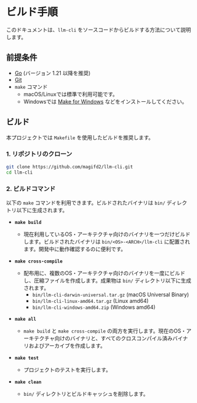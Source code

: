 # ビルド手順

このドキュメントは、`llm-cli` をソースコードからビルドする方法について説明します。

## 前提条件

*   [Go](https://go.dev/doc/install) (バージョン 1.21 以降を推奨)
*   [Git](https://git-scm.com/)
*   `make` コマンド
    *   macOS/Linuxでは標準で利用可能です。
    *   Windowsでは [Make for Windows](http://gnuwin32.sourceforge.net/packages/make.htm) などをインストールしてください。

## ビルド

本プロジェクトでは `Makefile` を使用したビルドを推奨します。

### 1. リポジトリのクローン

```bash
git clone https://github.com/magifd2/llm-cli.git
cd llm-cli
```

### 2. ビルドコマンド

以下の `make` コマンドを利用できます。ビルドされたバイナリは `bin/` ディレクトリ以下に生成されます。

*   **`make build`**
    *   現在利用しているOS・アーキテクチャ向けのバイナリを一つだけビルドします。ビルドされたバイナリは `bin/<OS>-<ARCH>/llm-cli` に配置されます。開発中に動作確認するのに便利です。

*   **`make cross-compile`**
    *   配布用に、複数のOS・アーキテクチャ向けのバイナリを一度にビルドし、圧縮ファイルを作成します。成果物は `bin/` ディレクトリ以下に生成されます。
        *   `bin/llm-cli-darwin-universal.tar.gz` (macOS Universal Binary)
        *   `bin/llm-cli-linux-amd64.tar.gz` (Linux amd64)
        *   `bin/llm-cli-windows-amd64.zip` (Windows amd64)

*   **`make all`**
    *   `make build` と `make cross-compile` の両方を実行します。現在のOS・アーキテクチャ向けのバイナリと、すべてのクロスコンパイル済みバイナリおよびアーカイブを作成します。
*   **`make test`**
    *   プロジェクトのテストを実行します。

*   **`make clean`**
    *   `bin/` ディレクトリとビルドキャッシュを削除します。